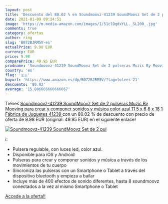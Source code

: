 ```yaml
---
layout: post
title: 'Descuento del 80.02 % en Soundmoovz-41239 SoundMoovz Set de 2 pul'
date: 2021-01-09 09:24:51
image: 'https://m.media-amazon.com/images/I/51clDqdxYLL._SL200_.jpg'
comments: true
category: ofertas
author: ring
slug: 'B072BJRM5V-es'
actualPrice: 9.98 EUR
currency: EUR
price: 9.98
comparePrice: 49.95 EUR
prodname: 'Soundmoovz-41239 SoundMoovz Set de 2 pulseras Muzic By Mooving para crear y componer sonidos y música  color azul  11 5 x 6 8 x 18 1  Fábrica de Juguetes 41239 '
country: 'es'
flag: '🇪🇸'
buyurl: 'https://www.amazon.es/dp/B072BJRM5V/?tag=tolees-21'
descuento: '80.02'
average: '15.806666666666667'
---
```


Tienes [Soundmoovz-41239 SoundMoovz Set de 2 pulseras Muzic By Mooving para crear y componer sonidos y música  color azul  11 5 x 6 8 x 18 1  Fábrica de Juguetes 41239 ](https://www.amazon.es/dp/B072BJRM5V/?tag=tolees-21) con un 80.02 % de descuento con precio de oferta de 9.98 EUR (original: 49.95 EUR) en el siguiente enlace!

[![Soundmoovz-41239 SoundMoovz Set de 2 pul](https://m.media-amazon.com/images/I/51clDqdxYLL._SL200_.jpg)](https://www.amazon.es/dp/B072BJRM5V/?tag=tolees-21)

ℹ️:

- Pulsera regulable, con luces led, color azul.
- Disponible para iOS y Android
- Pulseras para crear y componer sonidos y música a través de los movimientos de tu cuerpo
- Sincroniza las pulseras con un Smartphone o Tablet a través del dispositivo bluetooth y empieza a bailar
- Incluye más de 400 efectos de sonido diferentes, hasta 8 soundmoovz conectados a la vez al mismo Smartphone o Tablet

[Accede a la oferta!!](https://www.amazon.es/dp/B072BJRM5V/?tag=tolees-21)
